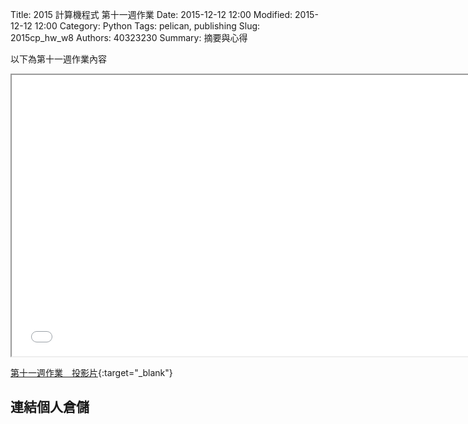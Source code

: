 Title: 2015 計算機程式 第十一週作業
Date: 2015-12-12 12:00
Modified: 2015-12-12 12:00
Category: Python
Tags: pelican, publishing
Slug: 2015cp_hw_w8
Authors: 40323230
Summary: 摘要與心得

以下為第十一週作業內容

<iframe src="40323230_cp_w11.html" width="750" height="450"></iframe>

[第十一週作業　投影片](40323230_cp_w11.html){:target="_blank"}

<h2>連結個人倉儲</h2>

